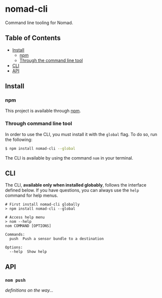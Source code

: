 # nomad-cli

Command line tooling for Nomad.

## Table of Contents

- [Install](#install)
  - [npm](#npm)
  - [Through the command line tool](#through-command-line-tool)
- [CLI](#cli)
- [API](#api)

## Install

### npm

This project is available through [npm](https://www.npmjs.com/). 

### Through command line tool

In order to use the CLI, you must install it with the `global` flag. To do so, run the following:

```bash
$ npm install nomad-cli --global
```

The CLI is available by using the command `nom` in your terminal.

## CLI

The CLI, __available only when installed globably__, follows the interface defined below. If you have questions, you can always use the `help` command for help menus.

```
# First install nomad-cli globally
> npm install nomad-cli --global

# Access help menu
> nom --help
nom COMMAND [OPTIONS]

Commands:
  push  Push a sensor bundle to a destination

Options:
  --help  Show help   
```

## API

### `nom push`

_definitions on the way..._
